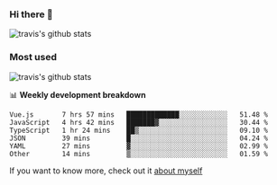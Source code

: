 ### Hi there 👋

<!--
**HondryTravis/HondryTravis** is a ✨ _special_ ✨ repository because its `README.md` (this file) appears on your GitHub profile.

Here are some ideas to get you started:

- 🔭 I’m currently working on ...
- 🌱 I’m currently learning ...
- 👯 I’m looking to collaborate on ...
- 🤔 I’m looking for help with ...
- 💬 Ask me about ...
- 📫 How to reach me: ...
- 😄 Pronouns: ...
- ⚡ Fun fact: ...
-->

![travis's github stats](https://github-readme-stats.vercel.app/api?username=HondryTravis&hide=stars)
### Most used
![travis's github stats](https://github-readme-stats.anuraghazra1.vercel.app/api/top-langs/?username=HondryTravis&layout=compact&hide_title=true)

📊 **Weekly development breakdown**

<!--START_SECTION:waka-->

```text
Vue.js       7 hrs 57 mins   █████████████░░░░░░░░░░░░   51.48 %
JavaScript   4 hrs 42 mins   ███████▓░░░░░░░░░░░░░░░░░   30.44 %
TypeScript   1 hr 24 mins    ██▒░░░░░░░░░░░░░░░░░░░░░░   09.10 %
JSON         39 mins         █░░░░░░░░░░░░░░░░░░░░░░░░   04.24 %
YAML         27 mins         ▓░░░░░░░░░░░░░░░░░░░░░░░░   02.99 %
Other        14 mins         ▒░░░░░░░░░░░░░░░░░░░░░░░░   01.59 %
```

<!--END_SECTION:waka-->

If you want to know more, check out it [about myself](https://hondrytravis.github.io/)
